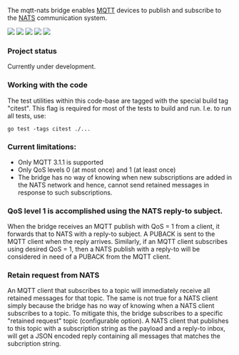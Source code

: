 The mqtt-nats bridge enables [MQTT](http://mqtt.org/) devices to publish and subscribe to the [NATS](https://nats.io) communication system.

[![](https://img.shields.io/badge/License-Apache%202.0-blue.svg)](https://opensource.org/licenses/Apache-2.0)
[![](https://goreportcard.com/badge/github.com/tada/mqtt-nats)](https://goreportcard.com/report/github.com/tada/mqtt-nats)
[![](https://img.shields.io/badge/godoc-reference-blue.svg)](https://godoc.org/github.com/tada/mqtt-nats)
[![](https://github.com/tada/mqtt-nats/workflows/MQTT-NATS%20Test/badge.svg)](https://github.com/tada/mqtt-nats/actions)
[![](https://coveralls.io/repos/github/tada/mqtt-nats/badge.svg)](https://coveralls.io/github/tada/mqtt-nats)

### Project status
Currently under development.

### Working with the code

The test utilities within this code-base are tagged with the special build tag "citest". This flag is required
for most of the tests to build and run. I.e. to run all tests, use:
```
go test -tags citest ./...
```

### Current limitations:
- Only MQTT 3.1.1 is supported
- Only QoS levels 0 (at most once) and 1 (at least once)
- The bridge has no way of knowing when new subscriptions are added in the NATS network and hence, cannot send retained
messages in response to such subscriptions.

### QoS level 1 is accomplished using the NATS reply-to subject.
When the bridge receives an MQTT publish with QoS = 1 from a client, it forwards that to NATS with a reply-to subject.
A PUBACK is sent to the MQTT client when the reply arrives. Similarly, if an MQTT client subscribes using desired QoS
= 1, then a NATS publish with a reply-to will be considered in need of a PUBACK from the MQTT client.

### Retain request from NATS
An MQTT client that subscribes to a topic will immediately receive all retained messages for that topic. The same is
not true for a NATS client simply because the bridge has no way of knowing when a NATS client subscribes to a topic. To
mitigate this, the bridge subscribes to a specific "retained request" topic (configurable option). A NATS client that
publishes to this topic with a subscription string as the payload and a reply-to inbox, will get a JSON encoded reply
containing all messages that matches the subcription string.
